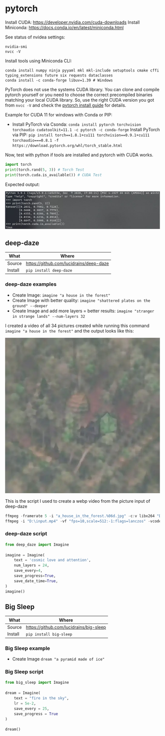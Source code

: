 # pytorch

Install CUDA: <https://developer.nvidia.com/cuda-downloads>
Install Miniconda: <https://docs.conda.io/en/latest/miniconda.html>

See status of nvidea settings:

```shell
nvidia-smi
nvcc -V
```

Install tools using Miniconda CLI:

```shell
conda install numpy ninja pyyaml mkl mkl-include setuptools cmake cffi typing_extensions future six requests dataclasses
conda install -c conda-forge libuv=1.39 # Windows
```

PyTorch does not use the systems CUDA library. You can clone and compile pytorch yourself or you need to choose the correct precompiled binaries matching your local CUDA library. So, use the right CUDA version you got from ```nvcc -V``` and check the [pytorch install guide](https://pytorch.org/) for details.

Example for CUDA 11 for windows with Conda or PIP:

- Install PyTorch via Csonda: ```conda install pytorch torchvision torchaudio cudatoolkit=11.1 -c pytorch -c conda-forge```
Install PyTorch via PIP: ```pip install torch==1.8.1+cu111 torchvision==0.9.1+cu111 torchaudio===0.8.1 -f https://download.pytorch.org/whl/torch_stable.html```

Now, test with python if tools are installed and pytorch with CUDA works.

```python
import torch
print(torch.rand(5, 3)) # Torch Test
print(torch.cuda.is_available()) # CUDA Test
```

Expected output:

![test pytorch](_pytorch-test.jpg)

## deep-daze

|What|Where|
|-|-|
|Source|<https://github.com/lucidrains/deep-daze>|
|Install|```pip install deep-daze```|

### deep-daze examples

- Create Image: ```imagine "a house in the forest"```
- Create Image with better quality: ```imagine "shattered plates on the ground" --deeper```
- Create Image and add more layers = better results: ```imagine "stranger in strange lands" --num-layers 32```

I created a video of all 34 pictures created while running this command ```imagine "a house in the forest"``` and the output looks like this:

![pytorch output](_pytorch-test.webp)

This is the script I used to create a webp video from the picture input of deep-daze

```powershell
ffmpeg -framerate 5 -i "a_house_in_the_forest.%06d.jpg" -c:v libx264 "D:\input.mp4" # Create Video
ffmpeg -i "D:\input.mp4" -vf "fps=10,scale=512:-1:flags=lanczos" -vcodec libwebp -lossless 0 -compression_level 6 -q:v 50 -loop 0 -preset picture -an -vsync 0 output.webp # Convert Video to WebP for Wiki
```

### deep-daze script

```python
from deep_daze import Imagine

imagine = Imagine(
    text = 'cosmic love and attention',
    num_layers = 24,
    save_every=4,
    save_progress=True,
    save_date_time=True,
)
imagine()
```

## Big Sleep

|What|Where|
|-|-|
|Source|<https://github.com/lucidrains/big-sleep>|
|Install|```pip install big-sleep```|

### Big Sleep example

- Create Image ```dream "a pyramid made of ice"```

### Big Sleep script

```python
from big_sleep import Imagine

dream = Imagine(
    text = "fire in the sky",
    lr = 5e-2,
    save_every = 25,
    save_progress = True
)

dream()
```
